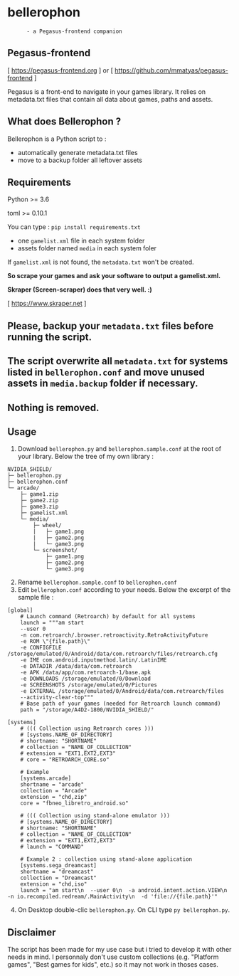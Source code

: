 # bellerophon
          - a Pegasus-frontend companion

## Pegasus-frontend
[ https://pegasus-frontend.org ] or [ https://github.com/mmatyas/pegasus-frontend ]

Pegasus is a front-end to navigate in your games library. It relies on metadata.txt files that contain all data about games, paths and assets.

## What does Bellerophon ?
Bellerophon is a Python script to :
- automatically generate metadata.txt files
- move to a backup folder all leftover assets

## Requirements
Python >= 3.6

toml >= 0.10.1

You can type : `pip install requirements.txt`

- one `gamelist.xml` file in each system folder
- assets folder named `media` in each system foler

If `gamelist.xml` is not found, the `metadata.txt` won't be created.

**So scrape your games and ask your software to output a gamelist.xml.**

**Skraper (Screen-scraper) does that very well. :)**

[ https://www.skraper.net ]

## Please, backup your `metadata.txt` files before running the script.
## The script overwrite all `metadata.txt` for systems listed in `bellerophon.conf` and move unused assets in `media.backup` folder if necessary.
## Nothing is removed.

## Usage
1. Download `bellerophon.py` and `bellerophon.sample.conf` at the root of your library. Below the tree of my own library :

```   
NVIDIA_SHIELD/
├─ bellerophon.py
├─ bellerophon.conf
└─ arcade/
    ├─ game1.zip
    ├─ game2.zip
    ├─ game3.zip
    ├─ gamelist.xml
    └─ media/
        ├─ wheel/
        |   ├─ game1.png
        |   ├─ game2.png
        |   └─ game3.png
        └─ screenshot/
            ├─ game1.png
            ├─ game2.png
            └─ game3.png
```

2. Rename `bellerophon.sample.conf` to `bellerophon.conf`
3. Edit `bellerophon.conf` according to your needs. Below the excerpt of the sample file :
```
[global]
    # Launch command (Retroarch) by default for all systems
    launch = """am start
    --user 0
    -n com.retroarch/.browser.retroactivity.RetroActivityFuture
    -e ROM \"{file.path}\"
    -e CONFIGFILE /storage/emulated/0/Android/data/com.retroarch/files/retroarch.cfg
    -e IME com.android.inputmethod.latin/.LatinIME
    -e DATADIR /data/data/com.retroarch
    -e APK /data/app/com.retroarch-1/base.apk
    -e DOWNLOADS /storage/emulated/0/Download
    -e SCREENSHOTS /storage/emulated/0/Pictures
    -e EXTERNAL /storage/emulated/0/Android/data/com.retroarch/files
    --activity-clear-top"""
    # Base path of your games (needed for Retroarch launch command)
    path = "/storage/A4D2-1800/NVIDIA_SHIELD/"

[systems]
    # ((( Collection using Retroarch cores )))
    # [systems.NAME_OF_DIRECTORY]
    # shortname: "SHORTNAME"
    # collection = "NAME_OF_COLLECTION"
    # extension = "EXT1,EXT2,EXT3"
    # core = "RETROARCH_CORE.so"

    # Example
    [systems.arcade]
    shortname = "arcade"
    collection = "Arcade"
    extension = "chd,zip"
    core = "fbneo_libretro_android.so"

    # ((( Collection using stand-alone emulator )))
    # [systems.NAME_OF_DIRECTORY]
    # shortname: "SHORTNAME"
    # collection = "NAME_OF_COLLECTION"
    # extension = "EXT1,EXT2,EXT3"
    # launch = "COMMAND"

    # Example 2 : collection using stand-alone application
    [systems.sega_dreamcast]
    shortname = "dreamcast"
    collection = "Dreamcast"
    extension = "chd,iso"
    launch = "am start\n  --user 0\n  -a android.intent.action.VIEW\n  -n io.recompiled.redream/.MainActivity\n  -d 'file://{file.path}'"
```
    
4. On Desktop double-clic `bellerophon.py`.
On CLI type `py bellerophon.py`.

## Disclaimer
The script has been made for my use case but i tried to develop it with other needs in mind.
I personnaly don't use custom collections (e.g. "Platform games", "Best games for kids", etc.) so it may not work in thoses cases.
